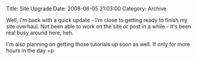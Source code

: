 Title: Site Upgrade
Date:  2008-06-05 21:03:00
Category:  Archive

Well, I'm back with a quick update - I'm close to getting ready to finish my site overhaul.  Not been able to work on 
the site or post in a while - it's been real busy around here, heh.

I'm also planning on getting those tutorials up soon as well.  If only for more hours in the day =p